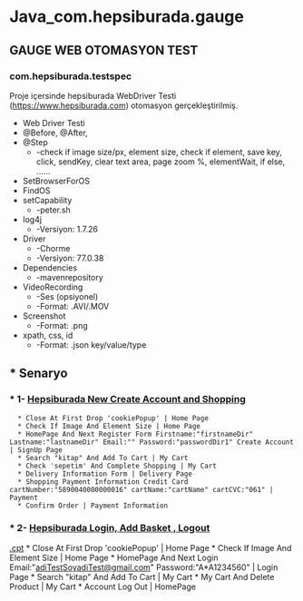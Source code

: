 # Java_com.hepsiburada.gauge


## GAUGE WEB OTOMASYON TEST


### com.hepsiburada.testspec


Proje içersinde hepsiburada WebDriver Testi (https://www.hepsiburada.com) otomasyon gerçekleştirilmiş.


* Web Driver Testi
* @Before, @After,   
* @Step
   * -check if image size/px, element size, check if element, save key, click, sendKey, clear text area, page zoom %, elementWait, if else, ......
* SetBrowserForOS
* FindOS
* setCapability 
   * -peter.sh
* log4j 
   * -Versiyon: 1.7.26
* Driver 
   * -Chorme 
   * -Versiyon: 77.0.38
* Dependencies
   * -mavenrepository
* VideoRecording 
   * -Ses (opsiyonel) 
   * -Format: .AVI/.MOV
* Screenshot 
   * -Format: .png
* xpath, css, id 
   * -Format: .json key/value/type



## * Senaryo
###   * 1- [Hepsiburada New Create Account and Shopping](https://github.com/AbdurrahmanDemirci/Java_com.hepsiburada.gauge/blob/master/specs/example.spec)
      * Close At First Drop 'cookiePopup' | Home Page
      * Check If Image And Element Size | Home Page
      * HomePage And Next Register Form Firstname:"firstnameDir" Lastname:"lastnameDir" Email:"" Password:"passwordDir1" Create Account | SignUp Page
      * Search "kitap" And Add To Cart | My Cart
      * Check 'sepetim' And Complete Shopping | My Cart
      * Delivery Information Form | Delivery Page
      * Shopping Payment Information Credit Card cartNumber:"5890040000000016" cartName:"cartName" cartCVC:"061" | Payment
      * Confirm Order | Payment Information
###   * 2- [Hepsiburada Login, Add Basket , Logout](https://github.com/AbdurrahmanDemirci/Java_com.hepsiburada.gauge/blob/master/specs/example.spec)
[.cpt](https://github.com/AbdurrahmanDemirci/Java_com.hepsiburada.gauge/blob/master/specs/concepts/example.cpt)
      * Close At First Drop 'cookiePopup' | Home Page
      * Check If Image And Element Size | Home Page
      * HomePage And Next Login Email:"adiTestSoyadiTest@gmail.com" Password:"A*A1234560" | Login Page
      * Search "kitap" And Add To Cart | My Cart
      * My Cart And Delete Product | My Cart
      * Account Log Out | HomePage
